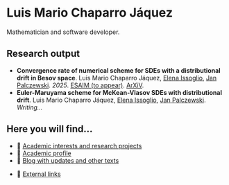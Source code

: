 # Luis Mario Chaparro Jáquez

Mathematician and software developer.

## Research output
- **Convergence rate of numerical scheme for SDEs with a distributional drift in Besov space**.
Luis Mario Chaparro Jáquez, [Elena Issoglio](https://sites.google.com/view/elenaissoglio), [Jan Palczewski](https://www1.maths.leeds.ac.uk/~jp/).
*2025*.
[ESAIM (to appear)](https://doi.org/10.1051/m2an/2025064).
[ArXiV](https://arxiv.org/abs/2309.11396). 
- **Euler-Maruyama scheme for McKean-Vlasov SDEs with distributional drift**.
Luis Mario Chaparro Jáquez, [Elena Issoglio](https://sites.google.com/view/elenaissoglio), [Jan Palczewski](https://www1.maths.leeds.ac.uk/~jp/).
*Writing...*

## Here you will find...
<!--- 📅 [Calendar for Leeds Stats & Probability PGR Seminar](/stats-seminar)-->
<!--- 🏭 [Industry CV](/cv_pro)-->
<!--- 🌅 [Academic CV](/cv_ac) and[Profile](/academic)-->
- 🧮 [Academic interests and research projects](/academic)
- 🌅 [Academic profile](/academic)
- 📔 [Blog with updates and other texts](/posts/)
<!-- - 📚️ [Books I've read or would like to read](/books/) -->
- 🔗 [External links](/external)
